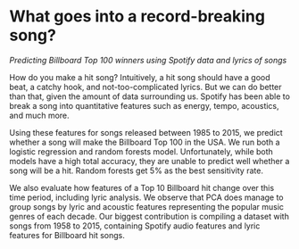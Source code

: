 # What goes into a record-breaking song? 
*Predicting Billboard Top 100 winners using Spotify data and lyrics of songs* 


How do you make a hit song? Intuitively, a hit song should have a good beat, a catchy hook, and not-too-complicated lyrics. But we can do better than that, given the amount of data surrounding us. Spotify has been able to break a song into quantitative features such as energy, tempo, acoustics, and much more. 

Using these features for songs released between 1985 to 2015, we predict whether a song will make the Billboard Top 100 in the USA. We run both a logistic regression and random forests model. Unfortunately, while both models have a high total accuracy, they are unable to predict well whether a song will be a hit. Random forests get 5% as the best sensitivity rate.

We also evaluate how features of a Top 10 Billboard hit change over this time period, including lyric analysis. We observe that PCA does manage to group songs by lyric and acoustic features representing the popular music genres of each decade. Our biggest contribution is compiling a dataset with songs from 1958 to 2015, containing Spotify audio features and lyric features for Billboard hit songs.
